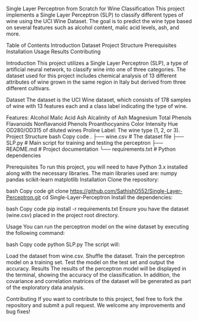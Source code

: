 Single Layer Perceptron from Scratch for Wine Classification
This project implements a Single Layer Perceptron (SLP) to classify different types of wine using the UCI Wine Dataset. The goal is to predict the wine type based on several features such as alcohol content, malic acid levels, ash, and more.

Table of Contents
Introduction
Dataset
Project Structure
Prerequisites
Installation
Usage
Results
Contributing


Introduction
This project utilizes a Single Layer Perceptron (SLP), a type of artificial neural network, to classify wine into one of three categories. The dataset used for this project includes chemical analysis of 13 different attributes of wine grown in the same region in Italy but derived from three different cultivars.

Dataset
The dataset is the UCI Wine dataset, which consists of 178 samples of wine with 13 features each and a class label indicating the type of wine.

Features:
Alcohol
Malic Acid
Ash
Alcalinity of Ash
Magnesium
Total Phenols
Flavanoids
Nonflavanoid Phenols
Proanthocyanins
Color Intensity
Hue
OD280/OD315 of diluted wines
Proline
Label: The wine type (1, 2, or 3).
Project Structure
bash
Copy code
.
├── wine.csv                     # The dataset file
├── SLP.py                       # Main script for training and testing the perceptron
├── README.md                     # Project documentation
└── requirements.txt              # Python dependencies


Prerequisites
To run this project, you will need to have Python 3.x installed along with the necessary libraries. 
The main libraries used are:
numpy
pandas
scikit-learn
matplotlib
Installation
Clone the repository:

bash
Copy code
git clone https://github.com/Sathish0552/Single-Layer-Perceptron.git
cd Single-Layer-Perceptron
Install the dependencies:

bash
Copy code
pip install -r requirements.txt
Ensure you have the dataset (wine.csv) placed in the project root directory.

Usage
You can run the perceptron model on the wine dataset by executing the following command:

bash
Copy code
python SLP.py
The script will:

Load the dataset from wine.csv.
Shuffle the dataset.
Train the perceptron model on a training set.
Test the model on the test set and output the accuracy.
Results
The results of the perceptron model will be displayed in the terminal, showing the accuracy of the classification. In addition, the covariance and correlation matrices of the dataset will be generated as part of the exploratory data analysis.

Contributing
If you want to contribute to this project, feel free to fork the repository and submit a pull request. We welcome any improvements and bug fixes!

